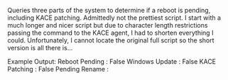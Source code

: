 Queries three parts of the system to determine if a reboot is pending, including KACE patching. Admittedly not the prettiest script. I start with a much longer and nicer script but due to character length restrictions passing the command to the KACE agent, I had to shorten everything I could. Unfortunately, I cannot locate the original full script so the short version is all there is...

Example Output:
Reboot Pending : False 
Windows Update : False
KACE Patching  : False
Pending Rename :